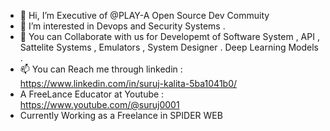 - 👋 Hi, I’m Executive of @PLAY-A Open Source Dev Commuity
- 👀 I’m interested in Devops and Security Systems . 
- 💞️ You can Collaborate with us for Developemt of Software System , API , Sattelite Systems , Emulators , System Designer . Deep Learning Models . 
- 📫 You can Reach me through linkedin :  https://www.linkedin.com/in/suruj-kalita-5ba1041b0/
- A FreeLance Educator at Youtube : https://www.youtube.com/@suruj0001
-  Currently Working as a Freelance in SPIDER WEB 


